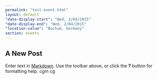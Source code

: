 ```yaml
---
permalink: "test-event.html"
layout: default
"date-display-start": "Wed, 2/04/2015"
"date-display-end": "Wed, 2/04/2015"
"location-value": "Bochum, Germany"
section: events
---
```


## A New Post

Enter text in [Markdown](http://daringfireball.net/projects/markdown/). Use the toolbar above, or click the **?** button for formatting help.
cgm cg